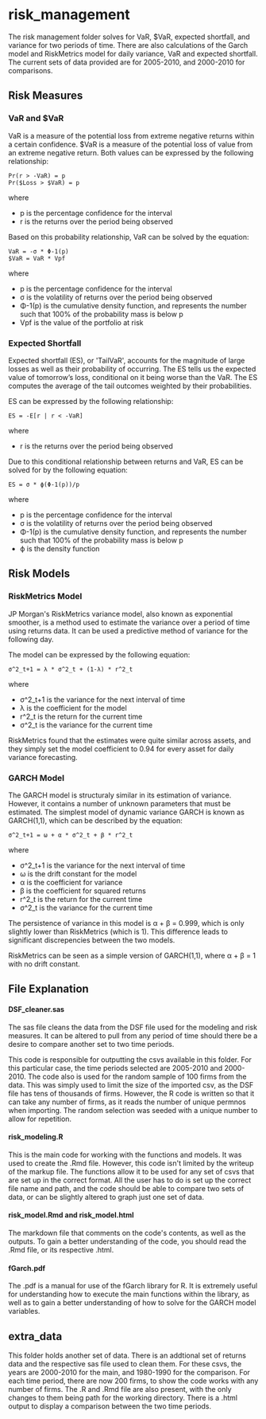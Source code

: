# risk_management

The risk management folder solves for VaR, $VaR, expected shortfall, and variance for two periods of time. There are also calculations of the Garch model and RiskMetrics model for daily variance, VaR and expected shortfall. The current sets of data provided are for 2005-2010, and 2000-2010 for comparisons.

## Risk Measures
### VaR and $VaR

VaR is a measure of the potential loss from extreme negative returns within a certain confidence. $VaR is a measure of the potential loss of value from an extreme negative return. Both values can be expressed by the following relationship:

    Pr(r > -VaR) = p
    Pr($Loss > $VaR) = p

where
- p is the percentage confidence for the interval
- r is the returns over the period being observed

Based on this probability relationship, VaR can be solved by the equation:

    VaR = -σ * Φ-1(p)
    $VaR = VaR * Vpf

where
- p is the percentage confidence for the interval
- σ is the volatility of returns over the period being observed
- Φ-1(p) is the cumulative density function, and represents the number such that 100% of the probability mass is below p
- Vpf is the value of the portfolio at risk

### Expected Shortfall

Expected shortfall (ES), or 'TailVaR', accounts for the magnitude of large losses as well as their probability of occurring. The ES tells us the expected value of tomorrow’s loss, conditional on it being worse than the VaR. The ES computes the average of the tail outcomes weighted by their probabilities.

ES can be expressed by the following relationship:

    ES = -E[r | r < -VaR]

where
- r is the returns over the period being observed

Due to this conditional relationship between returns and VaR, ES can be solved for by the following equation:

    ES = σ * ϕ(Φ-1(p))/p

where
- p is the percentage confidence for the interval
- σ is the volatility of returns over the period being observed
- Φ-1(p) is the cumulative density function, and represents the number such that 100% of the probability mass is below p
- ϕ is the density function

## Risk Models
### RiskMetrics Model

JP Morgan's RiskMetrics variance model, also known as exponential smoother, is a method used to estimate the variance over a period of time using returns data. It can be used a predictive method of variance for the following day.

The model can be expressed by the following equation:

    σ^2_t+1 = λ * σ^2_t + (1-λ) * r^2_t

where
- σ^2_t+1 is the variance for the next interval of time
- λ is the coefficient for the model
- r^2_t is the return for the current time
- σ^2_t is the variance for the current time

RiskMetrics found that the estimates were quite similar across assets, and they simply set the model coefficient to 0.94 for every asset for daily variance forecasting.

### GARCH Model

The GARCH model is structuraly similar in its estimation of variance. However, it contains a number of unknown parameters that must be estimated. The simplest model of dynamic variance GARCH is known as GARCH(1,1), which can be described by the equation:

    σ^2_t+1 = ω + α * σ^2_t + β * r^2_t

where
- σ^2_t+1 is the variance for the next interval of time
- ω is the drift constant for the model
- α is the coefficient for variance
- β is the coefficient for squared returns
- r^2_t is the return for the current time
- σ^2_t is the variance for the current time

The persistence of variance in this model is α + β = 0.999, which is only slightly lower than RiskMetrics (which is 1). This difference leads to significant discrepencies between the two models.

RiskMetrics can be seen as a simple version of GARCH(1,1), where α + β = 1 with no drift constant.

## File Explanation
#### DSF_cleaner.sas
The sas file cleans the data from the DSF file used for the modeling and risk measures. It can be altered to pull from any period of time should there be a desire to compare another set to two time periods.

This code is responsible for outputting the csvs available in this folder. For this particular case, the time periods selected are 2005-2010 and 2000-2010. The code also is used for the random sample of 100 firms from the data. This was simply used to limit the size of the imported csv, as the DSF file has tens of thousands of firms. However, the R code is written so that it can take any number of firms, as it reads the number of unique permnos when importing. The random selection was seeded with a unique number to allow for repetition.

#### risk_modeling.R
This is the main code for working with the functions and models. It was used to create the .Rmd file. However, this code isn't limited by the writeup of the markup file. The functions allow it to be used for any set of csvs that are set up in the correct format. All the user has to do is set up the correct file name and path, and the code should be able to compare two sets of data, or can be slightly altered to graph just one set of data.

#### risk_model.Rmd and risk_model.html
The markdown file that comments on the code's contents, as well as the outputs. To gain a better understanding of the code, you should read the .Rmd file, or its respective .html.

#### fGarch.pdf
The .pdf is a manual for use of the fGarch library for R. It is extremely useful for understanding how to execute the main functions within the library, as well as to gain a better understanding of how to solve for the GARCH model variables.

## extra_data
This folder holds another set of data. There is an addtional set of returns data and the respective sas file used to clean them. For these csvs, the years are 2000-2010 for the main, and 1980-1990 for the comparison. For each time period, there are now 200 firms, to show the code works with any number of firms. The .R and .Rmd file are also present, with the only changes to them being path for the working directory. There is a .html output to display a comparison between the two time periods.
